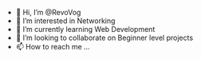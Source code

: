 - 👋 Hi, I’m @RevoVog
- 👀 I’m interested in Networking
- 🌱 I’m currently learning Web Development
- 💞️ I’m looking to collaborate on Beginner level projects 
- 📫 How to reach me ...

<!---
RevoVog/RevoVog is a ✨ special ✨ repository because its `README.md` (this file) appears on your GitHub profile.
You can click the Preview link to take a look at your changes.
--->
